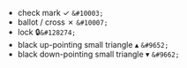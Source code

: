 - check mark ✓ `&#10003;`
- ballot / cross ✗ `&#10007;`
- lock 🔒`&#128274;`
- black up-pointing small triangle ▴ `&#9652;`
- black down-pointing small triangle ▾ `&#9662;`
